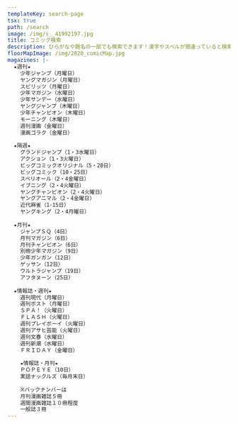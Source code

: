 ```yaml
---
templateKey: search-page
tsx: true
path: /search
image: /img/s__41992197.jpg
title: コミック検索
description: ひらがなや題名の一部でも検索できます！漢字やスペルが間違っていると検索できないことがあるのでお試しください。
floorMapImage: /img/2020_comicMap.jpg
magazines: |-
  ★週刊★
    少年ジャンプ（月曜日）
    ヤングマガジン（月曜日）
    スピリッツ（月曜日）
    少年マガジン（水曜日）　　　　　
    少年サンデー（水曜日）
    ヤングジャンプ（木曜日）
    少年チャンピオン（木曜日）
    モーニング（木曜日）
    週刊漫画（金曜日）
    漫画ゴラク（金曜日）
    
  ★隔週★
    グランドジャンプ（1・3水曜日）　
    アクション（1・3火曜日）
    ビッグコミックオリジナル（5・20日）　　
    ビッグコミック（10・25日）
    スペリオール（2・4金曜日）
    イブニング（2・4火曜日）
    ヤングチャンピオン（2・4火曜日）
    ヤングアニマル（2・4金曜日）　　　
    近代麻雀（1･15日）
    ヤングキング（2・4月曜日）
    
  ★月刊★
    ジャンプＳＱ（4日）
    月刊マガジン（6日）          
    月刊チャンピオン（6日）
    別冊少年マガジン（9日）　　　
    少年ガンガン（12日）
    ゲッサン（12日）　
    ウルトラジャンプ（19日）
    アフタヌーン（25日）　　
    
  ★情報誌・週刊★
    週刊現代（月曜日）
    週刊ポスト（月曜日）
    ＳＰＡ！（火曜日）
    ＦＬＡＳＨ（火曜日）
    週刊プレイボーイ（火曜日）
    週刊アサヒ芸能（火曜日）
    週刊文春（水曜日）
    週刊新潮（水曜日）
    ＦＲＩＤＡＹ（金曜日）
    
    ★情報誌・月刊★
    ＰＯＰＥＹＥ（10日）
    実話ナックルズ（毎月末日）
    
    ※バックナンバーは
    月刊漫画雑誌５冊
    週間漫画雑誌１０冊程度
    一般誌３冊
---
```

